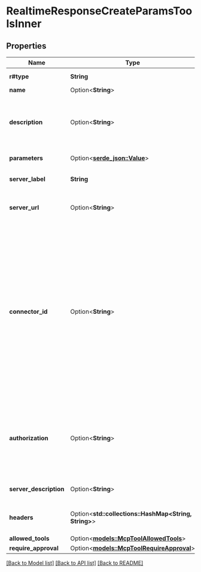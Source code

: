 # RealtimeResponseCreateParamsToolsInner

## Properties

Name | Type | Description | Notes
------------ | ------------- | ------------- | -------------
**r#type** | **String** | The type of the tool, i.e. `function`. | 
**name** | Option<**String**> | The name of the function. | [optional]
**description** | Option<**String**> | The description of the function, including guidance on when and how to call it, and guidance about what to tell the user when calling (if anything).  | [optional]
**parameters** | Option<[**serde_json::Value**](.md)> | Parameters of the function in JSON Schema. | [optional]
**server_label** | **String** | A label for this MCP server, used to identify it in tool calls.  | 
**server_url** | Option<**String**> | The URL for the MCP server. One of `server_url` or `connector_id` must be  provided.  | [optional]
**connector_id** | Option<**String**> | Identifier for service connectors, like those available in ChatGPT. One of `server_url` or `connector_id` must be provided. Learn more about service connectors [here](https://platform.openai.com/docs/guides/tools-remote-mcp#connectors).  Currently supported `connector_id` values are:  - Dropbox: `connector_dropbox` - Gmail: `connector_gmail` - Google Calendar: `connector_googlecalendar` - Google Drive: `connector_googledrive` - Microsoft Teams: `connector_microsoftteams` - Outlook Calendar: `connector_outlookcalendar` - Outlook Email: `connector_outlookemail` - SharePoint: `connector_sharepoint`  | [optional]
**authorization** | Option<**String**> | An OAuth access token that can be used with a remote MCP server, either  with a custom MCP server URL or a service connector. Your application must handle the OAuth authorization flow and provide the token here.  | [optional]
**server_description** | Option<**String**> | Optional description of the MCP server, used to provide more context.  | [optional]
**headers** | Option<**std::collections::HashMap<String, String>**> | Optional HTTP headers to send to the MCP server. Use for authentication or other purposes.  | [optional]
**allowed_tools** | Option<[**models::McpToolAllowedTools**](MCPTool_allowed_tools.md)> |  | [optional]
**require_approval** | Option<[**models::McpToolRequireApproval**](MCPTool_require_approval.md)> |  | [optional]

[[Back to Model list]](../README.md#documentation-for-models) [[Back to API list]](../README.md#documentation-for-api-endpoints) [[Back to README]](../README.md)


